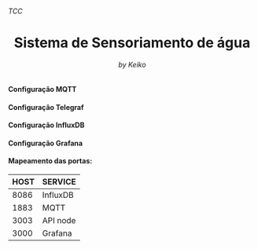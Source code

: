 <h6>TCC</h6>
<h1 align="center"> Sistema de Sensoriamento de água </h1>
<h6 align="center">by Keiko</h6>

<h4>Configuração MQTT</h4>

<h4>Configuração Telegraf</h4>

<h4>Configuração InfluxDB</h4>

<h4>Configuração Grafana</h4>


<h4>Mapeamento das portas:</h4>

|HOST           |SERVICE        |
|---------------|---------------|
|8086           |InfluxDB       |
|1883           |MQTT           |
|3003           |API node       |
|3000           |Grafana        |
